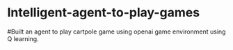 # Intelligent-agent-to-play-games
#Built an agent to play cartpole game using openai game environment using Q learning.
